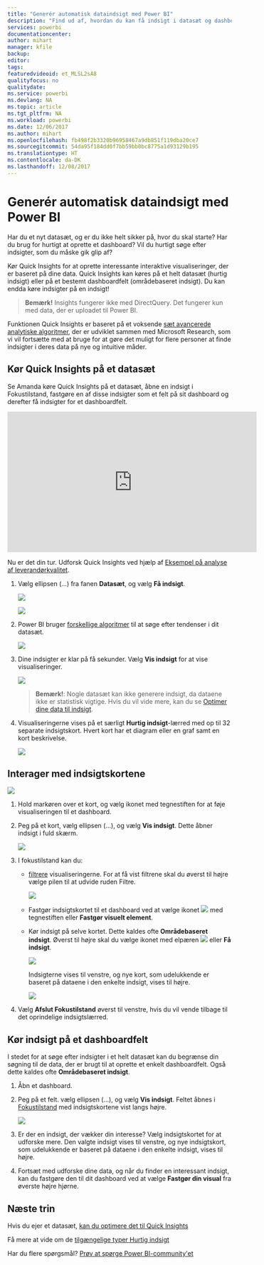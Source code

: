 ```yaml
---
title: "Generér automatisk dataindsigt med Power BI"
description: "Find ud af, hvordan du kan få indsigt i datasæt og dashboardfelter."
services: powerbi
documentationcenter: 
author: mihart
manager: kfile
backup: 
editor: 
tags: 
featuredvideoid: et_MLSL2sA8
qualityfocus: no
qualitydate: 
ms.service: powerbi
ms.devlang: NA
ms.topic: article
ms.tgt_pltfrm: NA
ms.workload: powerbi
ms.date: 12/06/2017
ms.author: mihart
ms.openlocfilehash: fb498f2b3320b96958467a9db851f119dba20ce7
ms.sourcegitcommit: 54da95f184dd0f7bb59bb0bc8775a1d93129b195
ms.translationtype: HT
ms.contentlocale: da-DK
ms.lasthandoff: 12/08/2017
---
```

# <a name="automatically-generate-data-insights-with-power-bi"></a>Generér automatisk dataindsigt med Power BI
Har du et nyt datasæt, og er du ikke helt sikker på, hvor du skal starte?  Har du brug for hurtigt at oprette et dashboard?  Vil du hurtigt søge efter indsigter, som du måske gik glip af?

Kør Quick Insights for at oprette interessante interaktive visualiseringer, der er baseret på dine data. Quick Insights kan køres på et helt datasæt (hurtig indsigt) eller på et bestemt dashboardfelt (områdebaseret indsigt). Du kan endda køre indsigter på en indsigt!

> **Bemærk!** Insights fungerer ikke med DirectQuery. Det fungerer kun med data, der er uploadet til Power BI.
> 
> 

Funktionen Quick Insights er baseret på et voksende [sæt avancerede analytiske algoritmer](service-insight-types.md), der er udviklet sammen med Microsoft Research, som vi vil fortsætte med at bruge for at gøre det muligt for flere personer at finde indsigter i deres data på nye og intuitive måder.

## <a name="run-quick-insights-on-a-dataset"></a>Kør Quick Insights på et datasæt
Se Amanda køre Quick Insights på et datasæt, åbne en indsigt i Fokustilstand, fastgøre en af disse indsigter som et felt på sit dashboard og derefter få indsigter for et dashboardfelt.

<iframe width="560" height="315" src="https://www.youtube.com/embed/et_MLSL2sA8" frameborder="0" allowfullscreen></iframe>


Nu er det din tur. Udforsk Quick Insights ved hjælp af [Eksempel på analyse af leverandørkvalitet](sample-supplier-quality.md).

1. Vælg ellipsen (...) fra fanen **Datasæt**, og vælg **Få indsigt**.
   
    ![](media/service-insights/power-bi-ellipses.png)
   
    ![](media/service-insights/power-bi-tab.png)
2. Power BI bruger [forskellige algoritmer](service-insight-types.md) til at søge efter tendenser i dit datasæt.
   
    ![](media/service-insights/pbi_autoinsightssearching.png)
3. Dine indsigter er klar på få sekunder.  Vælg **Vis indsigt** for at vise visualiseringer.
   
    ![](media/service-insights/pbi_autoinsightsuccess.png)
   
   > **Bemærk!**: Nogle datasæt kan ikke generere indsigt, da dataene ikke er statistisk vigtige.  Hvis du vil vide mere, kan du se [Optimer dine data til indsigt](service-insights-optimize.md).
   > 
   > 
1. Visualiseringerne vises på et særligt **Hurtig indsigt**-lærred med op til 32 separate indsigtskort. Hvert kort har et diagram eller en graf samt en kort beskrivelse.
   
    ![](media/service-insights/power-bi-insights.png)

## <a name="interact-with-the-insight-cards"></a>Interager med indsigtskortene
  ![](media/service-insights/pbi_hover.png)

1. Hold markøren over et kort, og vælg ikonet med tegnestiften for at føje visualiseringen til et dashboard.
2. Peg på et kort, vælg ellipsen (...), og vælg **Vis indsigt**. Dette åbner indsigt i fuld skærm.
   
    ![](media/service-insights/power-bi-insight-focus.png)
3. I fokustilstand kan du:
   
   * [filtrere](service-interact-with-a-report-in-reading-view.md) visualiseringerne.  For at få vist filtrene skal du øverst til højre vælge pilen til at udvide ruden Filtre.
     
        ![](media/service-insights/power-bi-insights-filter-new.png)
   * Fastgør indsigtskortet til et dashboard ved at vælge ikonet ![](media/service-insights/power-bi-pin-icon.png) med tegnestiften eller **Fastgør visuelt element**.
   * Kør indsigt på selve kortet. Dette kaldes ofte **Områdebaseret indsigt**. Øverst til højre skal du vælge ikonet med elpæren ![](media/service-insights/power-bi-bulb-icon.png) eller **Få indsigt**.
     
       ![](media/service-insights/pbi-autoinsights-tile.png)
     
     Indsigterne vises til venstre, og nye kort, som udelukkende er baseret på dataene i den enkelte indsigt, vises til højre.
     
       ![](media/service-insights/power-bi-insights-on-insights-new.png)
4. Vælg **Afslut Fokustilstand** øverst til venstre, hvis du vil vende tilbage til det oprindelige indsigtslærred.

## <a name="run-insights-on-a-dashboard-tile"></a>Kør indsigt på et dashboardfelt
I stedet for at søge efter indsigter i et helt datasæt kan du begrænse din søgning til de data, der er brugt til at oprette et enkelt dashboardfelt. Også dette kaldes ofte **Områdebaseret indsigt**.

1. Åbn et dashboard.
2. Peg på et felt. vælg ellipsen (...), og vælg **Vis indsigt**. Feltet åbnes i [Fokustilstand](service-focus-mode.md) med indsigtskortene vist langs højre.    
   
    ![](media/service-insights/pbi-insights-tile.png)    
4. Er der en indsigt, der vækker din interesse? Vælg indsigtskortet for at udforske mere. Den valgte indsigt vises til venstre, og nye indsigtskort, som udelukkende er baseret på dataene i den enkelte indsigt, vises til højre.    
6. Fortsæt med udforske dine data, og når du finder en interessant indsigt, kan du fastgøre den til dit dashboard ved at vælge **Fastgør din visual** fra øverste højre hjørne.

## <a name="next-steps"></a>Næste trin
Hvis du ejer et datasæt, [kan du optimere det til Quick Insights](service-insights-optimize.md)

Få mere at vide om de [tilgængelige typer Hurtig indsigt](service-insight-types.md)

Har du flere spørgsmål? [Prøv at spørge Power BI-community'et](http://community.powerbi.com/)

